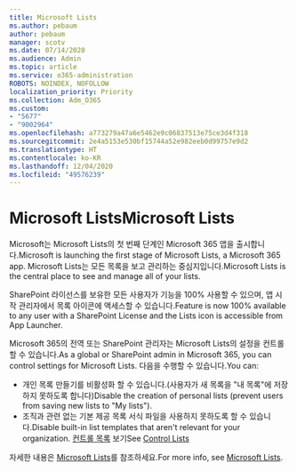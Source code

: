 ```yaml
---
title: Microsoft Lists
ms.author: pebaum
author: pebaum
manager: scotv
ms.date: 07/14/2020
ms.audience: Admin
ms.topic: article
ms.service: o365-administration
ROBOTS: NOINDEX, NOFOLLOW
localization_priority: Priority
ms.collection: Adm_O365
ms.custom:
- "5677"
- "9002964"
ms.openlocfilehash: a773279a47a6e5462e9c06837513e75ce3d4f318
ms.sourcegitcommit: 2e4a5153e530bf15744a52e982eeb0d99757e9d2
ms.translationtype: HT
ms.contentlocale: ko-KR
ms.lasthandoff: 12/04/2020
ms.locfileid: "49576239"
---
```

# <a name="microsoft-lists"></a><span data-ttu-id="01e82-102">Microsoft Lists</span><span class="sxs-lookup"><span data-stu-id="01e82-102">Microsoft Lists</span></span>

<span data-ttu-id="01e82-103">Microsoft는 Microsoft Lists의 첫 번째 단계인 Microsoft 365 앱을 출시합니다.</span><span class="sxs-lookup"><span data-stu-id="01e82-103">Microsoft is launching the first stage of Microsoft Lists, a Microsoft 365 app.</span></span> <span data-ttu-id="01e82-104">Microsoft Lists는 모든 목록을 보고 관리하는 중심지입니다.</span><span class="sxs-lookup"><span data-stu-id="01e82-104">Microsoft Lists is the central place to see and manage all of your lists.</span></span>  
  
<span data-ttu-id="01e82-105">SharePoint 라이선스를 보유한 모든 사용자가 기능을 100% 사용할 수 있으며, 앱 시작 관리자에서 목록 아이콘에 액세스할 수 있습니다.</span><span class="sxs-lookup"><span data-stu-id="01e82-105">Feature is now 100% available to any user with a SharePoint License and the Lists icon is accessible from App Launcher.</span></span>

<span data-ttu-id="01e82-106">Microsoft 365의 전역 또는 SharePoint 관리자는 Microsoft Lists의 설정을 컨트롤할 수 있습니다.</span><span class="sxs-lookup"><span data-stu-id="01e82-106">As a global or SharePoint admin in Microsoft 365, you can control settings for Microsoft Lists.</span></span> <span data-ttu-id="01e82-107">다음을 수행할 수 있습니다.</span><span class="sxs-lookup"><span data-stu-id="01e82-107">You can:</span></span>

- <span data-ttu-id="01e82-108">개인 목록 만들기를 비활성화 할 수 있습니다.(사용자가 새 목록을 "내 목록"에 저장 하지 못하도록 합니다)</span><span class="sxs-lookup"><span data-stu-id="01e82-108">Disable the creation of personal lists (prevent users from saving new lists to "My lists").</span></span>
- <span data-ttu-id="01e82-109">조직과 관련 없는 기본 제공 목록 서식 파일을 사용하지 못하도록 할 수 있습니다.</span><span class="sxs-lookup"><span data-stu-id="01e82-109">Disable built-in list templates that aren't relevant for your organization.</span></span>
<span data-ttu-id="01e82-110">[컨트롤 목록](https://docs.microsoft.com/sharepoint/control-lists) 보기</span><span class="sxs-lookup"><span data-stu-id="01e82-110">See [Control Lists](https://docs.microsoft.com/sharepoint/control-lists)</span></span>

<span data-ttu-id="01e82-111">자세한 내용은 [Microsoft Lists](https://aka.ms/microsoftlists)를 참조하세요.</span><span class="sxs-lookup"><span data-stu-id="01e82-111">For more info, see [Microsoft Lists](https://aka.ms/microsoftlists).</span></span>
